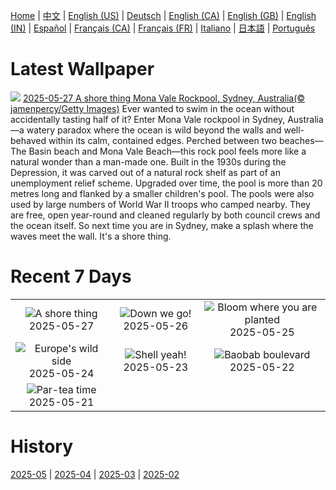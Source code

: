 [Home](../README.md) | [中文](zh-CN.md) | [English (US)](en-US.md) | [Deutsch](de-DE.md) | [English (CA)](en-CA.md) | [English (GB)](en-GB.md) | [English (IN)](en-IN.md) | [Español](es-ES.md) | [Français (CA)](fr-CA.md) | [Français (FR)](fr-FR.md) | [Italiano](it-IT.md) | [日本語](ja-JP.md) | [Português](pt-BR.md)

# Latest Wallpaper
![](https://www.bing.com/th?id=OHR.MonaValePool_EN-IN8062779367_UHD.jpg)
[2025-05-27 A shore thing Mona Vale Rockpool, Sydney, Australia(© jamenpercy/Getty Images)](https://www.bing.com/th?id=OHR.MonaValePool_EN-IN8062779367_UHD.jpg)
Ever wanted to swim in the ocean without accidentally tasting half of it? Enter Mona Vale rockpool in Sydney, Australia—a watery paradox where the ocean is wild beyond the walls and well-behaved within its calm, contained edges. Perched between two beaches—The Basin beach and Mona Vale Beach—this rock pool feels more like a natural wonder than a man-made one. Built in the 1930s during the Depression, it was carved out of a natural rock shelf as part of an unemployment relief scheme. Upgraded over time, the pool is more than 20 metres long and flanked by a smaller children's pool. The pools were also used by large numbers of World War II troops who camped nearby. They are free, open year-round and cleaned regularly by both council crews and the ocean itself. So next time you are in Sydney, make a splash where the waves meet the wall. It's a shore thing.

# Recent 7 Days
|  |  |  |
|:---:|:---:|:---:|
| ![](https://www.bing.com/th?id=OHR.MonaValePool_EN-IN8062779367_400x240.jpg "A shore thing") 2025-05-27 | ![](https://www.bing.com/th?id=OHR.AgrasenKiBaoli_EN-IN6234444944_400x240.jpg "Down we go!") 2025-05-26 | ![](https://www.bing.com/th?id=OHR.ButchartFlowers_EN-IN7712993064_400x240.jpg "Bloom where you are planted") 2025-05-25 |
| ![](https://www.bing.com/th?id=OHR.JotunheimenPark_EN-IN7530347754_400x240.jpg "Europe's wild side") 2025-05-24 | ![](https://www.bing.com/th?id=OHR.ButterflyTurtle_EN-IN7378269591_400x240.jpg "Shell yeah!") 2025-05-23 | ![](https://www.bing.com/th?id=OHR.BaobabAvenue_EN-IN7222797871_400x240.jpg "Baobab boulevard") 2025-05-22 |
| ![](https://www.bing.com/th?id=OHR.SongyangTeaGarden_EN-IN6965632313_400x240.jpg "Par-tea time") 2025-05-21 |  |  |

# History
[2025-05](../archives/wallpaper/en-IN/w_2025_05.md) | [2025-04](../archives/wallpaper/en-IN/w_2025_04.md) | [2025-03](../archives/wallpaper/en-IN/w_2025_03.md) | [2025-02](../archives/wallpaper/en-IN/w_2025_02.md)
